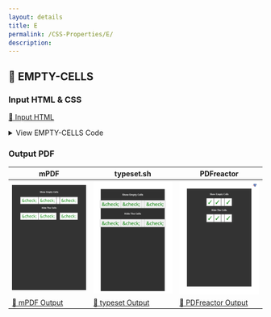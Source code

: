 ```yaml
---
layout: details
title: E
permalink: /CSS-Properties/E/
description: 
---
```




## 🔬 EMPTY-CELLS

### Input HTML & CSS

[📄 Input HTML](https://raw.githubusercontent.com/azettl/compare.html2pdf.tools/master//html/CSS%20Properties/E/empty-cells.html)

<details>
    <summary>
        View EMPTY-CELLS Code
    </summary>
    <pre>
        <code>
            &lt;!DOCTYPE html&gt;
&lt;!-- Sample from https://css-tricks.com/almanac/properties/e/empty-cells/ --&gt;
&lt;html lang=&quot;en&quot;&gt;
    &lt;head&gt;
        &lt;style&gt;
        /* DEMO STYLES */
.table-show {
  empty-cells: show;
}

.table-hide {
  empty-cells: hide;
}

/* PRESENTATONAL STYLES */
body {
  background: #333;
  padding: 25px 0;
  color: #fff;
  font-family: Helvetica;
  font-size: 3em;
  text-align: center;
}

table {
  margin: 25px auto;
}

td {
  background: #fff;
  border: 1px solid #999;
  padding: 10px 15px;
  color: green;
  cursor: pointer;
}

td:hover {
  background: #eaeaea;
}

h1 {
  font-size: .5em;
}
        &lt;/style&gt;
    &lt;/head&gt;
    &lt;body&gt;
        &lt;h1&gt;Show Empty Cells&lt;/h1&gt;

        &lt;table class=&quot;table-show&quot;&gt;
          &lt;tbody&gt;
            &lt;tr&gt;
              &lt;td&gt;&amp;check;&lt;/td&gt;
              &lt;td&gt;&amp;check;&lt;/td&gt;
              &lt;td&gt;&lt;/td&gt;
              &lt;td&gt;&amp;check;&lt;/td&gt;
            &lt;/tr&gt;
          &lt;/tbody&gt;
        &lt;/table&gt;
        
        &lt;h1&gt;Hide The Cells&lt;/h1&gt;
        
        &lt;table class=&quot;table-hide&quot;&gt;
           &lt;tbody&gt;
            &lt;tr&gt;
              &lt;td&gt;&amp;check;&lt;/td&gt;
              &lt;td&gt;&amp;check;&lt;/td&gt;
              &lt;td&gt;&lt;/td&gt;
              &lt;td&gt;&amp;check;&lt;/td&gt;
            &lt;/tr&gt;
          &lt;/tbody&gt;
        &lt;/table&gt;
    &lt;/body&gt;
&lt;/html&gt;
        </code>
    </pre>
</details>

### Output PDF

| mPDF | typeset.sh | PDFreactor |
|---------|---------|---------|
| ![mPDF Preview](mpdf__html_CSS_Properties_E_empty-cells.html.png) | ![typeset Preview](typeset__html_CSS_Properties_E_empty-cells.html.png) | ![PDFreactor Preview](pdfreactor__html_CSS_Properties_E_empty-cells.html.png) |
| [📕 mPDF Output](mpdf__html_CSS_Properties_E_empty-cells.html.pdf) | [📕 typeset Output](typeset__html_CSS_Properties_E_empty-cells.html.pdf) | [📕 PDFreactor Output](pdfreactor__html_CSS_Properties_E_empty-cells.html.pdf) |


